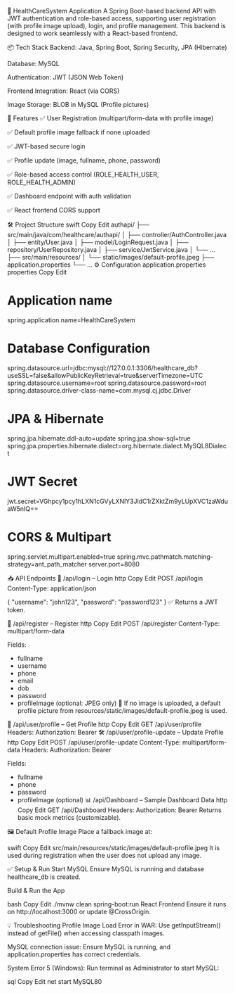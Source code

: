 🏥 HealthCareSystem Application
A Spring Boot-based backend API with JWT authentication and role-based access, supporting user registration (with profile image upload), login, and profile management. 
This backend is designed to work seamlessly with a React-based frontend.

📦 Tech Stack
Backend: Java, Spring Boot, Spring Security, JPA (Hibernate)

Database: MySQL

Authentication: JWT (JSON Web Token)

Frontend Integration: React (via CORS)

Image Storage: BLOB in MySQL (Profile pictures)

🚀 Features
✅ User Registration (multipart/form-data with profile image)

✅ Default profile image fallback if none uploaded

✅ JWT-based secure login

✅ Profile update (image, fullname, phone, password)

✅ Role-based access control (ROLE_HEALTH_USER, ROLE_HEALTH_ADMIN)

✅ Dashboard endpoint with auth validation

✅ React frontend CORS support

🛠️ Project Structure
swift
Copy
Edit
authapi/
├── src/main/java/com/healthcare/authapi/
│   ├── controller/AuthController.java
│   ├── entity/User.java
│   ├── model/LoginRequest.java
│   ├── repository/UserRepository.java
│   ├── service/JwtService.java
│   └── ...
├── src/main/resources/
│   └── static/images/default-profile.jpeg
├── application.properties
└── ...
⚙️ Configuration
application.properties
properties
Copy
Edit
# Application name
spring.application.name=HealthCareSystem

# Database Configuration
spring.datasource.url=jdbc:mysql://127.0.0.1:3306/healthcare_db?useSSL=false&allowPublicKeyRetrieval=true&serverTimezone=UTC
spring.datasource.username=root
spring.datasource.password=root
spring.datasource.driver-class-name=com.mysql.cj.jdbc.Driver

# JPA & Hibernate
spring.jpa.hibernate.ddl-auto=update
spring.jpa.show-sql=true
spring.jpa.properties.hibernate.dialect=org.hibernate.dialect.MySQL8Dialect

# JWT Secret
jwt.secret=VGhpcy1pcy1hLXN1cGVyLXNlY3JldC1rZXktZm9yLUpXVC1zaWduaW5nIQ==

# CORS & Multipart
spring.servlet.multipart.enabled=true
spring.mvc.pathmatch.matching-strategy=ant_path_matcher
server.port=8080

📥 API Endpoints
🔐 /api/login – Login
http
Copy
Edit
POST /api/login
Content-Type: application/json

{
  "username": "john123",
  "password": "password123"
}
✅ Returns a JWT token.

📝 /api/register – Register
http
Copy
Edit
POST /api/register
Content-Type: multipart/form-data

Fields:
- fullname
- username
- phone
- email
- dob
- password
- profileImage (optional: JPEG only)
📸 If no image is uploaded, a default profile picture from resources/static/images/default-profile.jpeg is used.

👤 /api/user/profile – Get Profile
http
Copy
Edit
GET /api/user/profile
Headers: Authorization: Bearer <JWT>
🛠 /api/user/profile-update – Update Profile
http
Copy
Edit
POST /api/user/profile-update
Content-Type: multipart/form-data
Headers: Authorization: Bearer <JWT>

Fields:
- fullname
- phone
- password
- profileImage (optional)
📊 /api/Dashboard – Sample Dashboard Data
http
Copy
Edit
GET /api/Dashboard
Headers: Authorization: Bearer <JWT>
Returns basic mock metrics (customizable).

🖼️ Default Profile Image
Place a fallback image at:

swift
Copy
Edit
src/main/resources/static/images/default-profile.jpeg
It is used during registration when the user does not upload any image.

✅ Setup & Run
Start MySQL
Ensure MySQL is running and database healthcare_db is created.

Build & Run the App

bash
Copy
Edit
./mvnw clean spring-boot:run
React Frontend
Ensure it runs on http://localhost:3000 or update @CrossOrigin.

💡 Troubleshooting
Profile Image Load Error in WAR:
Use getInputStream() instead of getFile() when accessing classpath images.

MySQL connection issue:
Ensure MySQL is running, and application.properties has correct credentials.

System Error 5 (Windows):
Run terminal as Administrator to start MySQL:

sql
Copy
Edit
net start MySQL80
